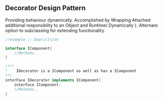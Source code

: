 Decorator Design Pattern
-------------------------------
Providing behaviour dynamically.
Accomplished by Wrapping
Attached additional responsiblity to an Object and Runtime( Dynamically ).
Alternare option to subclassing for extending functionality.

```java
//example :: Depricition

interface IComponent{
    //Methods..
}

/***
*    IDecorator is a IComponent as well as has a IComponent
**/
interFace IDecorator implements IComponent{
    interFace IComponent;
    //Methods..
}
